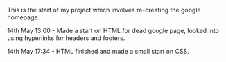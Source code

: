 This is the start of my project which involves re-creating the google homepage. 

14th May 13:00 - Made a start on HTML for dead google page, looked into using hyperlinks for headers and footers.


14th May 17:34 - HTML finished and made a small start on CSS.